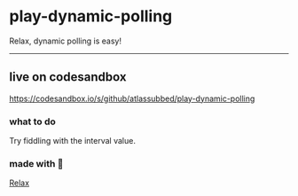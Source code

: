 # play-dynamic-polling

Relax, dynamic polling is easy!

---

## live on codesandbox

https://codesandbox.io/s/github/atlassubbed/play-dynamic-polling

### what to do

Try fiddling with the interval value.

### made with 💜

[Relax](https://github.com/atlassubbed/atlas-relax)